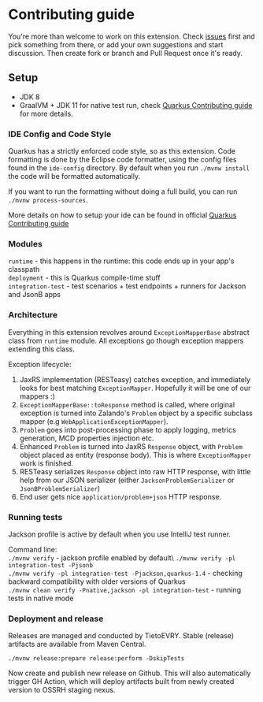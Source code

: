 # Contributing guide

You're more than welcome to work on this extension. Check [issues](../../issues/) first and pick something from there, 
or add your own suggestions and start discussion. Then create fork or branch and Pull Request once it's ready.

## Setup
- JDK 8
- GraalVM + JDK 11 for native test run, check [Quarkus Contributing guide](https://github.com/quarkusio/quarkus/blob/main/CONTRIBUTING.md#setup) for more details.

### IDE Config and Code Style

Quarkus has a strictly enforced code style, so as this extension. Code formatting is done by the Eclipse code formatter, using the config files
found in the `ide-config` directory. By default when you run `./mvnw install` the code will be formatted automatically.

If you want to run the formatting without doing a full build, you can run `./mvnw process-sources`.

More details on how to setup your ide can be found in official [Quarkus Contributing guide](https://github.com/quarkusio/quarkus/blob/main/CONTRIBUTING.md#ide-config-and-code-style)

### Modules
`runtime` - this happens in the runtime: this code ends up in your app's classpath\
`deployment` - this is Quarkus compile-time stuff\
`integration-test` - test scenarios + test endpoints + runners for Jackson and JsonB apps

### Architecture
Everything in this extension revolves around `ExceptionMapperBase` abstract class from `runtime` module. All exceptions go though
exception mappers extending this class.

Exception lifecycle:
1. JaxRS implementation (RESTeasy) catches exception, and immediately looks for best matching `ExceptionMapper`. Hopefully it will be one of our mappers :)
2. `ExceptionMapperBase::toResponse` method is called, where original exception is turned into Zalando's `Problem` object by a specific subclass mapper (e.g `WebApplicationExceptionMapper`).
3. `Problem` goes into post-processing phase to apply logging, metrics generation, MCD properties injection etc.
4. Enhanced `Problem` is turned into JaxRS `Response` object, with `Problem` object placed as entity (response body). This is where `ExceptionMapper` work is finished.
5. RESTeasy serializes `Response` object into raw HTTP response, with little help from our JSON serializer (either `JacksonProblemSerializer` or `JsonBProblemSerializer`)
6. End user gets nice `application/problem+json` HTTP response.

### Running tests
Jackson profile is active by default when you use IntelliJ test runner.

Command line:\
`./mvnw verify` - jackson profile enabled by default\ 
`./mvnw verify -pl integration-test -Pjsonb`\
`./mvnw verify -pl integration-test -Pjackson,quarkus-1.4` - checking backward compatibility with older versions of Quarkus\
`./mvnw clean verify -Pnative,jackson -pl integration-test` - running tests in native mode

### Deployment and release
Releases are managed and conducted by TietoEVRY. Stable (release) artifacts are available from Maven Central.

```
./mvnw release:prepare release:perform -DskipTests
```
Now create and publish new release on Github. This will also automatically trigger GH Action, which will deploy artifacts built from newly created version to OSSRH staging nexus.